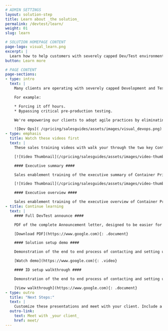 ```yaml
---
# ADMIN SETTINGS
layout: solution-step
title: Learn about _the solution_
permalink: /devtest/learn/
weight: 01
slug: learn

# SOLUTION HOMEPAGE CONTENT
page-logo: visual_learn.png
excerpt: |
  Learn how to help customers with severely capped Dev/Test environments expand their capacity by alleviating cost limitations. Alleviating costs will allow developers to increase productivity and leverage modern, agile, DevOps on Z.
button: Learn more

# PAGE CONTENT
page-sections:
- type: intro
  text: |
    Many clients are operating with severely capped Development and Test environments compromising best practices.

    For example:

    * Forcing it off hours.
    * Bypassing critical pre-production testing.

    We're empowering our clients to adopt agile practices by eliminating the fear of cost increase.

    ![Dev Ops]( /cpricing/salesguides/assets/images/visual_devops.png)
- type: emphasis
  title: Watch these videos first
  text: |
    These sales training videos with walk your through the two key Container Pricing presentations you would give your clients.

    [![Video Thumbnail](/cpricing/salesguides/assets/images/video-thumb.png)](https://example.com){: .video-thumb}

    #### Executive summary ####

    Sales enablement training of the executive summary of Container Pricing for IBM Z.

    [![Video Thumbnail](/cpricing/salesguides/assets/images/video-thumb.png)](https://example.com){: .video-thumb}

    #### Executive overview ####

    Sales enablement training of the executive overview of Container Pricing for IBM Z.
- title: Continue learning
  text: |
    #### Full DevTest announce ####

    PDF of the complete Announcement letter, designed to be easier for clients to read.

    [Download PDF](https://www.google.com){: .document}

    #### Solution setup demo ####

    Demonstration of the end to end process of contacting and setting up an solution in a dedicated LPAR.

    [Watch demo](https://www.google.com){: .video}

    #### ID setup walkthrough ####

    Demonstration of the end to end process of contacting and setting up an solution in a dedidcated LPAR.

    [View walkthrough](https://www.google.com){: .document}
- type: outro
  title: "Next Steps:"
  text: |
    Customize these presentations and meet with your client. Include a senior representation from development who understands the pain points caused by severely capped DevTest environments.
  outro-link:
    text: Meet with _your client_
    href: meet/
---
```

